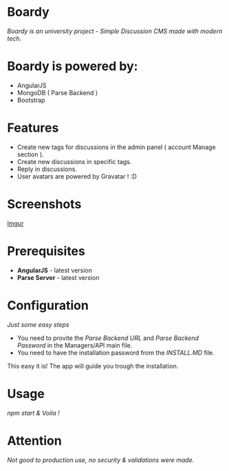 # Boardy
*Boardy is an university project - Simple Discussion CMS made with modern tech.*

# Boardy is powered by:

- AngularJS
- MongoDB ( Parse Backend )
- Bootstrap

# Features

- Create new tags for discussions in the admin panel ( account Manage section ).
- Create new discussions in specific tags.
- Reply in discussions.
- User avatars are powered by Gravatar ! :D

# Screenshots

[Imgur](https://i.imgur.com/9gkTyWM.png)

# Prerequisites

-   **AngularJS** - latest version
-   **Parse Server** - latest version

# Configuration
*Just some easy steps*
-   You need to provite the *Parse Backend URL* and *Parse Backend Password* in the Managers/API main file.
-   You need to have the installation password from the *INSTALL.MD* file.

This easy it is! The app will guide you trough the installation.

# Usage

*npm start & Voila !*

# Attention

*Not good to production use, no security & validations were made.*
